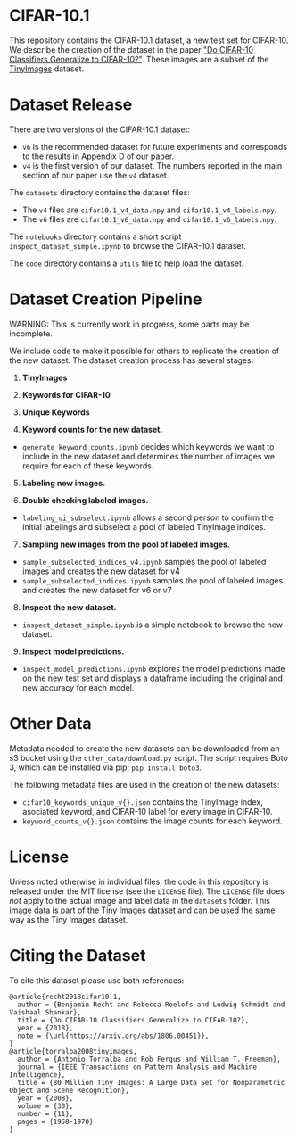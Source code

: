 # CIFAR-10.1
This repository contains the CIFAR-10.1 dataset, a new test set for CIFAR-10.
We describe the creation of the dataset in the paper ["Do CIFAR-10 Classifiers Generalize to CIFAR-10?"](https://arxiv.org/abs/1806.00451). 
These images are a subset of the [TinyImages](http://horatio.cs.nyu.edu/mit/tiny/data/index.html) dataset. 

# Dataset Release

There are two versions of the CIFAR-10.1 dataset:
- `v6` is the recommended dataset for future experiments and corresponds to the results in Appendix D of our paper.
- `v4` is the first version of our dataset. The numbers reported in the main section of our paper use the `v4` dataset.

The `datasets` directory contains the dataset files:
- The `v4` files are `cifar10.1_v4_data.npy` and `cifar10.1_v4_labels.npy`.
- The `v6` files are `cifar10.1_v6_data.npy` and `cifar10.1_v6_labels.npy`.

The `notebooks` directory contains a short script `inspect_dataset_simple.ipynb` to browse the CIFAR-10.1 dataset.

The `code` directory contains a `utils` file to help load the dataset.

# Dataset Creation Pipeline

WARNING: This is currently work in progress, some parts may be incomplete.


We include code to make it possible for others to replicate the creation of the new dataset. 
The dataset creation process has several stages:

1. **TinyImages**
2. **Keywords for CIFAR-10**
3. **Unique Keywords**

4. **Keyword counts for the new dataset.**  
* `generate_keyword_counts.ipynb` decides which keywords we want to include in the new dataset and determines the number of images we require for each of these keywords. 

5. **Labeling new images.**

6. **Double checking labeled images.** 
* `labeling_ui_subselect.ipynb` allows a second person to confirm the initial labelings and subselect a pool of labeled TinyImage indices.

7. **Sampling new images from the pool of labeled images.** 
* `sample_subselected_indices_v4.ipynb` samples the pool of labeled images and creates the new dataset for v4
* `sample_subselected_indices.ipynb` samples the pool of labeled images and creates the new dataset for v6 or v7

8. **Inspect the new dataset.**
* `inspect_dataset_simple.ipynb` is a simple notebook to browse the new dataset. 

9. **Inspect model predictions.**
* `inspect_model_predictions.ipynb` explores the model predictions made on the new test set and displays a dataframe including the original and new accuracy for each model. 


# Other Data

Metadata needed to create the new datasets can be downloaded from an s3 bucket using the `other_data/download.py` script.
The script requires Boto 3, which can be installed via pip: `pip install boto3`.

The following metadata files are used in the creation of the new datasets:

*  `cifar10_keywords_unique_v{}.json` contains the TinyImage index, asociated keyword, and CIFAR-10 label for every image in CIFAR-10.
*  `keyword_counts_v{}.json` contains the image counts for each keyword.


# License

Unless noted otherwise in individual files, the code in this repository is released under the MIT license (see the `LICENSE` file).
The `LICENSE` file does *not* apply to the actual image and label data in the `datasets` folder.
This image data is part of the Tiny Images dataset and can be used the same way as the Tiny Images dataset.


# Citing the Dataset

To cite this dataset please use both references:
```
@article{recht2018cifar10.1,
  author = {Benjamin Recht and Rebecca Roelofs and Ludwig Schmidt and Vaishaal Shankar},
  title = {Do CIFAR-10 Classifiers Generalize to CIFAR-10?},
  year = {2018},
  note = {\url{https://arxiv.org/abs/1806.00451}},
}
@article{torralba2008tinyimages, 
  author = {Antonio Torralba and Rob Fergus and William T. Freeman}, 
  journal = {IEEE Transactions on Pattern Analysis and Machine Intelligence}, 
  title = {80 Million Tiny Images: A Large Data Set for Nonparametric Object and Scene Recognition}, 
  year = {2008}, 
  volume = {30}, 
  number = {11}, 
  pages = {1958-1970}
}
```

